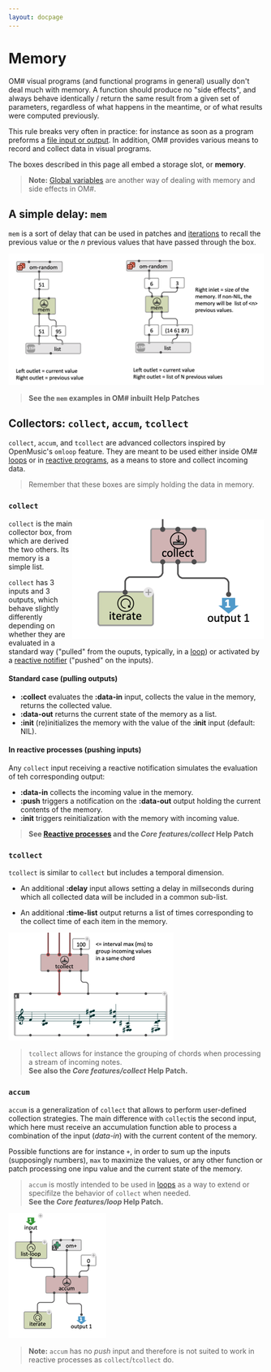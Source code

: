 ```yaml
---
layout: docpage
---
```


# Memory

OM# visual programs (and functional programs in general) usually don't deal much with memory. A function should produce no "side effects", and always behave identically / return the same result from a given set of parameters, regardless of what happens in the meantime, or of what results were computed previously.

This rule breaks very often in practice: for instance as soon as a program preforms a [file input or output](file-io). 
In addition, OM# provides various means to record and collect data in visual programs. 

The boxes described in this page all embed a storage slot, or **memory**.

> **Note:** [Global variables](global-variable) are another way of dealing with memory and side effects in OM#.


## A simple delay: `mem`

`mem` is a sort of delay that can be used in patches and [iterations](loop) to recall the previous value or the _n_ previous values that have passed through the box.

<img src="images/mem.png">

> **See the `mem` examples in OM# inbuilt Help Patches**


## Collectors: `collect`, `accum`, `tcollect`

`collect`, `accum`, and `tcollect` are advanced collectors inspired by OpenMusic's `omloop` feature.
They are meant to be used either inside OM# [loops](loop) or in [reactive programs](reactive), as a means to store and collect incoming data.    

> Remember that these boxes are simply holding the data in memory. 

### `collect`

<img src="images/collect.png" align="right">

`collect` is the main collector box, from which are derived the two others. 
Its memory is a simple list. 

`collect` has 3 inputs and 3 outputs, which behave slightly differently depending on whether they are evaluated in a standard way ("pulled" from the ouputs, typically, in a [loop](loop)) or activated by a [reactive notifier](reactive) ("pushed" on the inputs).

#### Standard case (pulling outputs)

* **:collect** evaluates the **:data-in** input, collects the value in the memory, returns the collected value.
* **:data-out** returns the current state of the memory as a list.
* **:init** (re)initializes the memory with the value of the **:init** input (default: NIL).


#### In reactive processes (pushing inputs)

Any `collect` input receiving a reactive notification simulates the evaluation of teh corresponding output:  

* **:data-in** collects the incoming value in the memory.
* **:push** triggers a notification on the **:data-out** output holding the current contents of the memory.
* **:init** triggers reinitialization with the memory with incoming value.

> **See [Reactive processes](reactive) and the _Core features/collect_ Help Patch**

### `tcollect`

`tcollect` is similar to `collect` but includes a temporal dimension. 

- An additional **:delay** input allows setting a delay in millseconds during which all collected data will be included in a common sub-list.

- An additional **:time-list** output returns a list of times corresponding to the collect time of each item in the memory.

<img src="images/tcollect.png">

> `tcollect` allows for instance the grouping of chords when processing a stream of incoming notes.     
> **See also the _Core features/collect_ Help Patch.**


### `accum`

`accum` is a generalization of `collect` that allows to perform user-defined collection strategies.
The main difference with `collect`is the second input, which here must receive an accumulation function able to process a combination of the input (_data-in_) with the current content of the memory.

Possible functions are for instance `+`, in order to sum up the inputs (supposingly numbers), `max` to maximize the values, or any other function or patch processing one inpu value and the current state of the memory.  

> `accum` is mostly intended to be used in [loops](loop) as a way to extend or specifilze the behavior of `collect` when needed.    
> **See the _Core features/loop_ Help Patch.**

<img src="images/accum.png">

> **Note:** `accum` has no _push_ input and therefore is not suited to work in reactive processes as `collect`/`tcollect` do.




